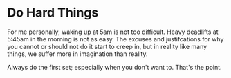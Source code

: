 # Do Hard Things


For me personally, waking up at 5am is not too difficult.  Heavy deadlifts at 5:45am in the morning is not as easy.  The excuses and justifcations for why you cannot or should not do it start to creep in, but in reality like many things, we suffer more in imagination than
reality.  

Always do the first set; especially when you don't want to.  That's the point.

